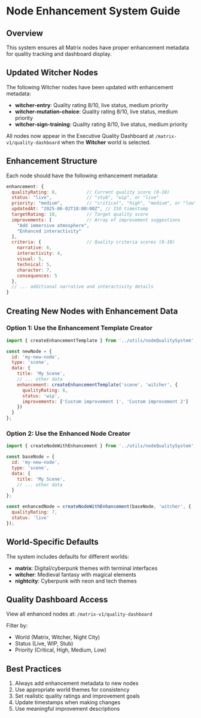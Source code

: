 # Node Enhancement System Guide

## Overview
This system ensures all Matrix nodes have proper enhancement metadata for quality tracking and dashboard display.

## Updated Witcher Nodes
The following Witcher nodes have been updated with enhancement metadata:

- **witcher-entry**: Quality rating 8/10, live status, medium priority
- **witcher-mutation-choice**: Quality rating 8/10, live status, medium priority  
- **witcher-sign-training**: Quality rating 8/10, live status, medium priority

All nodes now appear in the Executive Quality Dashboard at `/matrix-v1/quality-dashboard` when the **Witcher** world is selected.

## Enhancement Structure
Each node should have the following enhancement metadata:

```javascript
enhancement: {
  qualityRating: 8,           // Current quality score (0-10)
  status: "live",             // "stub", "wip", or "live"
  priority: "medium",         // "critical", "high", "medium", or "low"
  updatedAt: "2025-06-02T18:00:00Z", // ISO timestamp
  targetRating: 10,           // Target quality score
  improvements: [             // Array of improvement suggestions
    "Add immersive atmosphere",
    "Enhanced interactivity"
  ],
  criteria: {                 // Quality criteria scores (0-10)
    narrative: 6,
    interactivity: 4,
    visual: 5,
    technical: 5,
    character: 7,
    consequences: 5
  },
  // ... additional narrative and interactivity details
}
```

## Creating New Nodes with Enhancement Data

### Option 1: Use the Enhancement Template Creator
```javascript
import { createEnhancementTemplate } from '../utils/nodeQualitySystem';

const newNode = {
  id: 'my-new-node',
  type: 'scene',
  data: {
    title: 'My Scene',
    // ... other data
    enhancement: createEnhancementTemplate('scene', 'witcher', {
      qualityRating: 6,
      status: 'wip',
      improvements: ['Custom improvement 1', 'Custom improvement 2']
    })
  }
};
```

### Option 2: Use the Enhanced Node Creator
```javascript
import { createNodeWithEnhancement } from '../utils/nodeQualitySystem';

const baseNode = {
  id: 'my-new-node',
  type: 'scene',
  data: {
    title: 'My Scene',
    // ... other data
  }
};

const enhancedNode = createNodeWithEnhancement(baseNode, 'witcher', {
  qualityRating: 7,
  status: 'live'
});
```

## World-Specific Defaults
The system includes defaults for different worlds:

- **matrix**: Digital/cyberpunk themes with terminal interfaces
- **witcher**: Medieval fantasy with magical elements
- **nightcity**: Cyberpunk with neon and tech themes

## Quality Dashboard Access
View all enhanced nodes at: `/matrix-v1/quality-dashboard`

Filter by:
- World (Matrix, Witcher, Night City)
- Status (Live, WIP, Stub)
- Priority (Critical, High, Medium, Low)

## Best Practices
1. Always add enhancement metadata to new nodes
2. Use appropriate world themes for consistency
3. Set realistic quality ratings and improvement goals
4. Update timestamps when making changes
5. Use meaningful improvement descriptions 